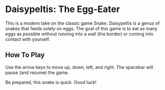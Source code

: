 Daisypeltis: The Egg-Eater
===========
This is a modern take on the classic game Snake. Daisypeltis is a genus of snakes that feeds solely on eggs. The goal of this game is to eat as many eggs as possible without running into a wall (the border) or coming into contact with yourself.

How To Play
-----------
Use the arrow keys to move up, down, left, and right. The spacebar will pause (and resume) the game.

Be prepared, this snake is quick. Good luck!
